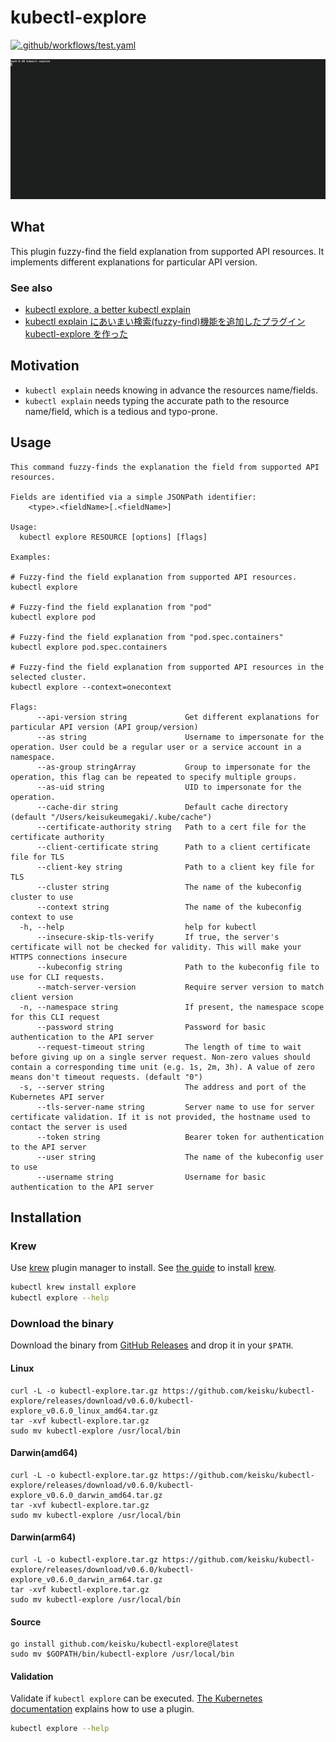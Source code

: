 # kubectl-explore

[![.github/workflows/test.yaml](https://github.com/keisku/kubectl-explore/actions/workflows/go_test.yaml/badge.svg)](https://github.com/keisku/kubectl-explore/actions/workflows/go_test.yaml)

![demo](./demo.gif)

## What

This plugin fuzzy-find the field explanation from supported API resources. It implements different explanations for particular API version.

### See also

- [kubectl explore, a better kubectl explain](https://keisku.medium.com/kubectl-explore-a-better-kubectl-explain-46a939fafe3a)
- [kubectl explain にあいまい検索(fuzzy-find)機能を追加したプラグイン kubectl-explore を作った](https://zenn.dev/kskumgk63/articles/d52be6c4a31bbb)

## Motivation

- `kubectl explain` needs knowing in advance the resources name/fields.
- `kubectl explain` needs typing the accurate path to the resource name/field, which is a tedious and typo-prone.

## Usage

```
This command fuzzy-finds the explanation the field from supported API resources.

Fields are identified via a simple JSONPath identifier:
	<type>.<fieldName>[.<fieldName>]

Usage:
  kubectl explore RESOURCE [options] [flags]

Examples:

# Fuzzy-find the field explanation from supported API resources.
kubectl explore

# Fuzzy-find the field explanation from "pod"
kubectl explore pod

# Fuzzy-find the field explanation from "pod.spec.containers"
kubectl explore pod.spec.containers

# Fuzzy-find the field explanation from supported API resources in the selected cluster.
kubectl explore --context=onecontext

Flags:
      --api-version string             Get different explanations for particular API version (API group/version)
      --as string                      Username to impersonate for the operation. User could be a regular user or a service account in a namespace.
      --as-group stringArray           Group to impersonate for the operation, this flag can be repeated to specify multiple groups.
      --as-uid string                  UID to impersonate for the operation.
      --cache-dir string               Default cache directory (default "/Users/keisukeumegaki/.kube/cache")
      --certificate-authority string   Path to a cert file for the certificate authority
      --client-certificate string      Path to a client certificate file for TLS
      --client-key string              Path to a client key file for TLS
      --cluster string                 The name of the kubeconfig cluster to use
      --context string                 The name of the kubeconfig context to use
  -h, --help                           help for kubectl
      --insecure-skip-tls-verify       If true, the server's certificate will not be checked for validity. This will make your HTTPS connections insecure
      --kubeconfig string              Path to the kubeconfig file to use for CLI requests.
      --match-server-version           Require server version to match client version
  -n, --namespace string               If present, the namespace scope for this CLI request
      --password string                Password for basic authentication to the API server
      --request-timeout string         The length of time to wait before giving up on a single server request. Non-zero values should contain a corresponding time unit (e.g. 1s, 2m, 3h). A value of zero means don't timeout requests. (default "0")
  -s, --server string                  The address and port of the Kubernetes API server
      --tls-server-name string         Server name to use for server certificate validation. If it is not provided, the hostname used to contact the server is used
      --token string                   Bearer token for authentication to the API server
      --user string                    The name of the kubeconfig user to use
      --username string                Username for basic authentication to the API server
```

## Installation

### Krew

Use [krew](https://krew.sigs.k8s.io/) plugin manager to install.
See [the guide](https://krew.sigs.k8s.io/docs/user-guide/setup/install/) to install [krew](https://krew.sigs.k8s.io/).

```bash
kubectl krew install explore
kubectl explore --help
```

### Download the binary

Download the binary from [GitHub Releases](https://github.com/keisku/kubectl-explore/releases) and drop it in your `$PATH`.

#### Linux

```shell
curl -L -o kubectl-explore.tar.gz https://github.com/keisku/kubectl-explore/releases/download/v0.6.0/kubectl-explore_v0.6.0_linux_amd64.tar.gz
tar -xvf kubectl-explore.tar.gz
sudo mv kubectl-explore /usr/local/bin
```

#### Darwin(amd64)

```shell
curl -L -o kubectl-explore.tar.gz https://github.com/keisku/kubectl-explore/releases/download/v0.6.0/kubectl-explore_v0.6.0_darwin_amd64.tar.gz
tar -xvf kubectl-explore.tar.gz
sudo mv kubectl-explore /usr/local/bin
```

#### Darwin(arm64)

```shell
curl -L -o kubectl-explore.tar.gz https://github.com/keisku/kubectl-explore/releases/download/v0.6.0/kubectl-explore_v0.6.0_darwin_arm64.tar.gz
tar -xvf kubectl-explore.tar.gz
sudo mv kubectl-explore /usr/local/bin
```

#### Source

```shell
go install github.com/keisku/kubectl-explore@latest
sudo mv $GOPATH/bin/kubectl-explore /usr/local/bin
```

#### Validation

Validate if `kubectl explore` can be executed.
[The Kubernetes documentation](https://kubernetes.io/docs/tasks/extend-kubectl/kubectl-plugins/#using-a-plugin) explains how to use a plugin.

```bash
kubectl explore --help
```

